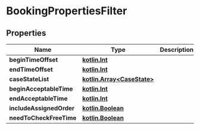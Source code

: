# BookingPropertiesFilter

## Properties
Name | Type | Description | Notes
------------ | ------------- | ------------- | -------------
**beginTimeOffset** | [**kotlin.Int**](.md) |  |  [optional]
**endTimeOffset** | [**kotlin.Int**](.md) |  |  [optional]
**caseStateList** | [**kotlin.Array&lt;CaseState&gt;**](CaseState.md) |  |  [optional]
**beginAcceptableTime** | [**kotlin.Int**](.md) |  |  [optional]
**endAcceptableTime** | [**kotlin.Int**](.md) |  |  [optional]
**includeAssignedOrder** | [**kotlin.Boolean**](.md) |  |  [optional]
**needToCheckFreeTime** | [**kotlin.Boolean**](.md) |  |  [optional]
